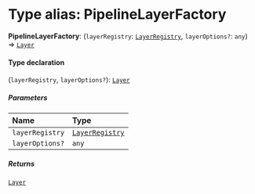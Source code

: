 # Type alias: PipelineLayerFactory

**PipelineLayerFactory**: (`layerRegistry`: [`LayerRegistry`](/auto-docs/core/interfaces/LayerRegistry.md), `layerOptions?`: `any`) => [`Layer`](/auto-docs/core/classes/Layer.md)

#### Type declaration

(`layerRegistry`, `layerOptions?`): [`Layer`](/auto-docs/core/classes/Layer.md)

##### Parameters

| Name | Type |
| :------ | :------ |
| `layerRegistry` | [`LayerRegistry`](/auto-docs/core/interfaces/LayerRegistry.md) |
| `layerOptions?` | `any` |

##### Returns

[`Layer`](/auto-docs/core/classes/Layer.md)
